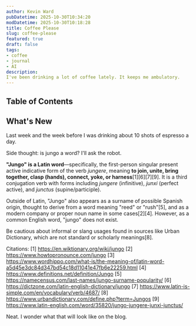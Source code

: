 ```yaml
---
author: Kevin Ward
pubDatetime: 2025-10-30T10:34:20 
modDatetime: 2025-10-30T10:18:28
title: Coffee Please
slug: coffee-please
featured: true
draft: false
tags:
- coffee
- journal
- AI
description:
I've been drinking a lot of coffee lately. It keeps me ambulatory.
---
```


## Table of Contents

## What's New
Last week and the week before I was drinking about 10 shots of espresso a day.

Side thought: is jungo a word? I'll ask the robot.

**"Jungo" is a Latin word**—specifically, the first-person singular present active indicative form of the verb *jungere*, meaning **to join, unite, bring together, clasp (hands), connect, yoke, or harness**[1][6][7][9]. It is a third conjugation verb with forms including *jungere* (infinitive), *junxi* (perfect active), and *junctus* (supine/participle).

Outside of Latin, "Jungo" also appears as a surname of possible Spanish origin, thought to derive from a word meaning "reed" or "rush"[5], and as a modern company or proper noun name in some cases[2][4]. However, as a common English word, "jungo" does not exist.

Be cautious about informal or slang usages found in sources like Urban Dictionary, which are not standard or scholarly meanings[8].

Citations:
[1] https://en.wiktionary.org/wiki/jungo
[2] https://www.howtopronounce.com/jungo
[3] https://www.wordhippo.com/what-is/the-meaning-of/latin-word-a5d45e3dc84d347bd54c18d11041e47fb6e22259.html
[4] https://www.definitions.net/definition/Jungo
[5] https://namecensus.com/last-names/jungo-surname-popularity/
[6] https://dictzone.com/latin-english-dictionary/jungo
[7] https://www.latin-is-simple.com/en/vocabulary/verb/4687/
[8] https://www.urbandictionary.com/define.php?term=Jungos
[9] https://www.latin-english.com/word/35820/jungo-jungere-junxi-junctus/

Neat. I wonder what that will look like on the blog.
